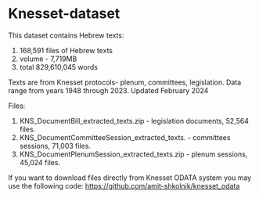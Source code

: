 # Knesset-dataset
This dataset contains Hebrew texts:
1. 168,591 files of Hebrew texts
2. volume - 7,719MB
3. total 829,610,045 words 

Texts are from Knesset protocols- plenum, committees, legislation.
Data range from years 1948 through 2023.
Updated February 2024

Files:
1. KNS_DocumentBill_extracted_texts.zip - legislation documents, 52,564 files.
2. KNS_DocumentCommitteeSession_extracted_texts. - committees sessions, 71,003 files.
3. KNS_DocumentPlenumSession_extracted_texts.zip - plenum sessions, 45,024 files.

If you want to download files directly from Knesset ODATA system you may use the following code:
https://github.com/amit-shkolnik/knesset_odata
